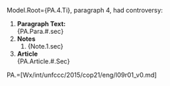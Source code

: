 Model.Root={PA.4.Ti}, paragraph 4, had controversy:<ol><li><b>Paragraph Text:</b><br>{PA.Para.#.sec}<li><b>Notes</b><ol><li>{Note.1.sec}</li></ol><li><b>Article</b><br>{PA.Article.#.Sec}</ol>

PA.=[Wx/int/unfccc/2015/cop21/eng/l09r01_v0.md]
